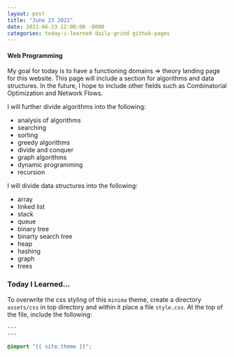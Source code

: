 ```yaml
---
layout: post
title: "June 23 2021"
date: 2021-06-23 12:00:00 -0000
categories: today-i-learned daily-grind github-pages
---
```


#### Web Programming

My goal for today is to have a functioning domains => theory landing page for this website. This page will include a section for algorithms and data structures. In the future, I hope to include other fields such as Combinatorial Optimization and Network Flows.

I will further divide algorithms into the following:
* analysis of algorithms
* searching
* sorting
* greedy algorithms
* divide and conquer
* graph algorithms
* dynamic programming
* recursion

I will divide data structures into the following:
* array
* linked list
* stack
* queue
* binary tree
* binarty search tree
* heap
* hashing
* graph
* trees

### Today I Learned...

To overwrite the css styling of this `minima` theme, create a directory `assets/css` in top directory and within it place a file `style.css`. At the top of the file, include the following:

```css
---
---

@import "{{ site.theme }}";

```